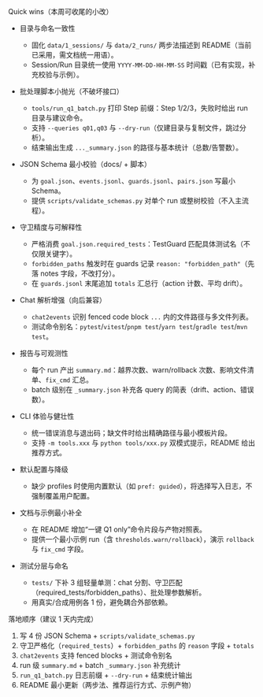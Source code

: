Quick wins（本周可收尾的小改）

- 目录与命名一致性
  - 固化 `data/1_sessions/` 与 `data/2_runs/` 两步法描述到 README（当前已采用，需文档统一用语）。
  - Session/Run 目录统一使用 `YYYY-MM-DD-HH-MM-SS` 时间戳（已有实现，补充校验与示例）。

- 批处理脚本小抛光（不破坏接口）
  - `tools/run_q1_batch.py` 打印 Step 前缀：Step 1/2/3，失败时给出 run 目录与建议命令。
  - 支持 `--queries q01,q03` 与 `--dry-run`（仅建目录与复制文件，跳过分析）。
  - 结束输出生成 `..._summary.json` 的路径与基本统计（总数/告警数）。

- JSON Schema 最小校验（docs/ + 脚本）
  - 为 `goal.json`、`events.jsonl`、`guards.jsonl`、`pairs.json` 写最小 Schema。
  - 提供 `scripts/validate_schemas.py` 对单个 run 或整树校验（不入主流程）。

- 守卫精度与可解释性
  - 严格消费 `goal.json.required_tests`：TestGuard 匹配具体测试名（不仅限关键字）。
  - `forbidden_paths` 触发时在 guards 记录 `reason: "forbidden_path"`（先落 notes 字段，不改打分）。
  - 在 `guards.jsonl` 末尾追加 `totals` 汇总行（action 计数、平均 drift）。

- Chat 解析增强（向后兼容）
  - `chat2events` 识别 fenced code block ```...``` 内的文件路径与多文件列表。
  - 测试命令别名：`pytest`/`vitest`/`pnpm test`/`yarn test`/`gradle test`/`mvn test`。

- 报告与可观测性
  - 每个 run 产出 `summary.md`：越界次数、warn/rollback 次数、影响文件清单、`fix_cmd` 汇总。
  - batch 级别在 `_summary.json` 补充各 query 的简表（drift、action、错误数）。

- CLI 体验与健壮性
  - 统一错误消息与退出码；缺文件时给出精确路径与最小模板片段。
  - 支持 `-m tools.xxx` 与 `python tools/xxx.py` 双模式提示，README 给出推荐方式。

- 默认配置与降级
  - 缺少 profiles 时使用内置默认（如 `pref: guided`），将选择写入日志，不强制覆盖用户配置。

- 文档与示例最小补全
  - 在 README 增加“一键 Q1 only”命令片段与产物对照表。
  - 提供一个最小示例 run（含 `thresholds.warn/rollback`），演示 `rollback` 与 `fix_cmd` 字段。

- 测试分层与命名
  - `tests/` 下补 3 组轻量单测：chat 分割、守卫匹配（required_tests/forbidden_paths）、批处理参数解析。
  - 用真实/合成用例各 1 份，避免耦合外部依赖。

落地顺序（建议 1 天内完成）
1) 写 4 份 JSON Schema + `scripts/validate_schemas.py`
2) 守卫严格化（`required_tests`）+ `forbidden_paths` 的 `reason` 字段 + `totals`
3) `chat2events` 支持 fenced blocks + 测试命令别名
4) run 级 `summary.md` + batch `_summary.json` 补充统计
5) `run_q1_batch.py` 日志前缀 + `--dry-run` + 结束统计输出
6) README 最小更新（两步法、推荐运行方式、示例产物）


